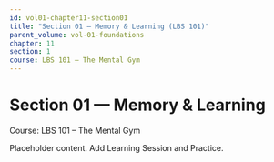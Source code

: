 ```yaml
---
id: vol01-chapter11-section01
title: "Section 01 — Memory & Learning (LBS 101)"
parent_volume: vol-01-foundations
chapter: 11
section: 1
course: LBS 101 – The Mental Gym
---
```


# Section 01 — Memory & Learning
Course: LBS 101 – The Mental Gym

Placeholder content. Add Learning Session and Practice.

